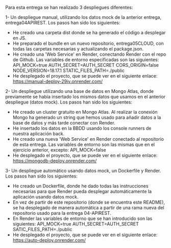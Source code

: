 Para esta entrega se han realizado 3 despliegues diferentes: 

1- Un despliegue manual, utilizando los datos mock de la anterior entrega, entrega04APIREST.
Los pasos han sido los siguientes:
- He creado una carpeta dist donde se ha generado el código a desplegar en JS.
- He preparado el bundle en un nuevo repositorio, entrega05CLOUD, con todas las carpetas necesarias y actualizando el package.json.
- He creado una 'Web Service' en Render, conectando Render con el repo de Github. Las variables de entorno especificadas son las siguientes:
    API_MOCK=true
    AUTH_SECRET=AUTH_SECRET
    CORS_ORIGIN=false
    NODE_VERSION=18.17.1
    STATIC_FILES_PATH=./public
- He desplegado el proyecto, que se puede ver en el siguiente enlace:
https://manual-deploy-29iv.onrender.com/

2- Un despliegue utilizando una base de datos en Mongo Atlas, donde previamente se había insertado los mismos datos que usamos en el anterior despliegue (datos mock).
Los pasos han sido los siguientes:
- He creado un cluster gratuito en Mongo Atlas. Al realizar la conexión Mongo ha generado un string que hemos usado para añadir datos a la base de datos y más tarde conectar con Render.
- He insertado los datos en la BBDD usando los console runners de nuestra aplicación back.
- He creado una nueva 'Web Service' en Render conectado al repositorio de esta entrega. Las variables de entorno son las mismas que en el ejercicio anterior, excepto:
API_MOCK=false
- He desplegado el proyecto, que se puede ver en el siguiente enlace:
https://mongodb-deploy.onrender.com/

3- Un despliegue automático usando datos mock, un Dockerfile y Render.
Los pasos han sido los siguientes:
- He creado un Dockerfile, donde he dado todas las instrucciones necesarias para que Render pueda desplegar automáticamente la aplicación usando datos mock.
- En vez de partir de este repositorio (donde se encuentra este README), se ha desplegado de manera automática a partir de una rama nueva del repositorio usado para la entrega 04-APIREST.
- En Render las variables de entorno que se han introducido son las siguientes:
    API_MOCK=true
    AUTH_SECRET=AUTH_SECRET
    SATIC_FILES_PATH=./public
- He desplegado el proyecto, que se puede ver en el siguiente enlace:
https://auto-deploy.onrender.com/